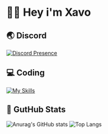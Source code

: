 # 👋🏼 Hey i'm Xavo

## 🌏 Discord
[![Discord Presence](https://lanyard.cnrad.dev/api/1314991090616766564)](https://discord.com/users/1314991090616766564)

## 💻 Coding
[![My Skills](https://skillicons.dev/icons?i=python,nodejs,pycharm,webstorm,discord)](https://skillicons.dev)

## 🔭 GutHub Stats
![Anurag's GitHub stats](https://github-readme-stats.vercel.app/api?username=xavoyx&show_icons=true&theme=tokyonight) ![Top Langs](https://github-readme-stats.vercel.app/api/top-langs/?username=xavoyx&hide=javascript,html&theme=tokyonight)
